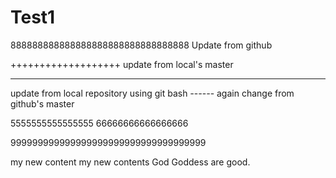 # Test1
888888888888888888888888888888888
Update from github

+++++++++++++++++++
update from local's master

----------------------
update from local repository using git bash
*-*-*-*-*-*-
again change from github's master

5555555555555555
66666666666666666


999999999999999999999999999999999999

my new content
my new contents
God Goddess are good.


